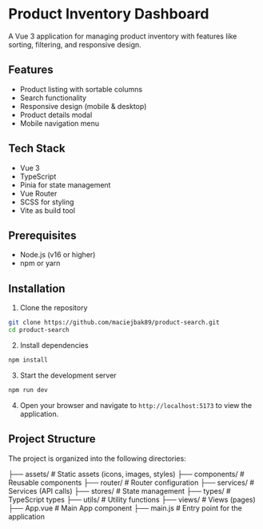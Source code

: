 # Product Inventory Dashboard

A Vue 3 application for managing product inventory with features like sorting, filtering, and responsive design.

## Features

- Product listing with sortable columns
- Search functionality
- Responsive design (mobile & desktop)
- Product details modal
- Mobile navigation menu

## Tech Stack

- Vue 3
- TypeScript
- Pinia for state management
- Vue Router
- SCSS for styling
- Vite as build tool

## Prerequisites

- Node.js (v16 or higher)
- npm or yarn

## Installation

1. Clone the repository

```bash
git clone https://github.com/maciejbak89/product-search.git
cd product-search
```

2. Install dependencies

```bash
npm install
```

3. Start the development server

```bash
npm run dev
```

4. Open your browser and navigate to `http://localhost:5173` to view the application.

## Project Structure

The project is organized into the following directories:

├── assets/ # Static assets (icons, images, styles)
├── components/ # Reusable components
├── router/ # Router configuration
├── services/ # Services (API calls)
├── stores/ # State management
├── types/ # TypeScript types
├── utils/ # Utility functions
├── views/ # Views (pages)
├── App.vue # Main App component
├── main.js # Entry point for the application
